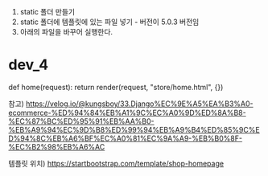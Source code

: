 1. static 폴더 만들기
2. static 폴더에 템플릿에 있는 파일 넣기 - 버전이 5.0.3 버전임
3. 아래의 파일을 바꾸어 실행한다.

# dev_4

def home(request):
return render(request, "store/home.html", {})

참고)
https://velog.io/@kungsboy/33.Django%EC%9E%A5%EA%B3%A0-ecommerce-%ED%94%84%EB%A1%9C%EC%A0%9D%ED%8A%B8-%EC%87%BC%ED%95%91%EB%AA%B0-%EB%A9%94%EC%9D%B8%ED%99%94%EB%A9%B4%ED%85%9C%ED%94%8C%EB%A6%BF%EC%A0%81%EC%9A%A9-%EB%B0%8F-%EC%B2%98%EB%A6%AC

템플릿 위치)
https://startbootstrap.com/template/shop-homepage
